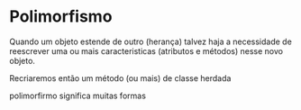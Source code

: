 # Polimorfismo

Quando um objeto estende de outro (herança) talvez haja a necessidade de reescrever uma ou mais caracteristicas (atributos e métodos) nesse novo objeto.

Recriaremos então um método (ou mais) de classe herdada

polimorfirmo significa muitas formas